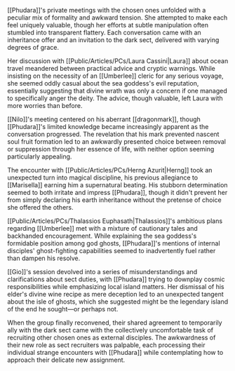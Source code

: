 [[Phudara]]'s private meetings with the chosen ones unfolded with a peculiar mix of formality and awkward tension. She attempted to make each feel uniquely valuable, though her efforts at subtle manipulation often stumbled into transparent flattery. Each conversation came with an inheritance offer and an invitation to the dark sect, delivered with varying degrees of grace.

Her discussion with [[Public/Articles/PCs/Laura Cassini|Laura]] about ocean travel meandered between practical advice and cryptic warnings. While insisting on the necessity of an [[Umberlee]] cleric for any serious voyage, she seemed oddly casual about the sea goddess's evil reputation, essentially suggesting that divine wrath was only a concern if one managed to specifically anger the deity. The advice, though valuable, left Laura with more worries than before.

[[Nilo]]'s meeting centered on his aberrant [[dragonmark]], though [[Phudara]]'s limited knowledge became increasingly apparent as the conversation progressed. The revelation that his mark prevented nascent soul fruit formation led to an awkwardly presented choice between removal or suppression through her essence of life, with neither option seeming particularly appealing.

The encounter with [[Public/Articles/PCs/Herng Azurit|Herng]] took an unexpected turn into magical discipline, his previous allegiance to [[Marisella]] earning him a supernatural beating. His stubborn determination seemed to both irritate and impress [[Phudara]], though it didn't prevent her from simply declaring his earth inheritance without the pretense of choice she offered the others.

[[Public/Articles/PCs/Thalassios Euphasath|Thalassios]]'s ambitious plans regarding [[Umberlee]] met with a mixture of cautionary tales and backhanded encouragement. While explaining the sea goddess's formidable position among god ghosts, [[Phudara]]'s mentions of internal disciples' ghost-fighting capabilities seemed to inadvertently fuel rather than dampen his resolve.

[[Gio]]'s session devolved into a series of misunderstandings and clarifications about sect duties, with [[Phudara]] trying to downplay cosmic responsibilities while emphasizing local island matters. Her dismissal of his elder's divine wine recipe as mere deception led to an unexpected tangent about the isle of ghosts, which she suggested might be the legendary island of the end he sought—or perhaps not.

When the group finally reconvened, their shared agreement to temporarily ally with the dark sect came with the collectively uncomfortable task of recruiting other chosen ones as external disciples. The awkwardness of their new role as sect recruiters was palpable, each processing their individual strange encounters with [[Phudara]] while contemplating how to approach their delicate new assignment.